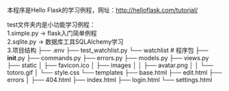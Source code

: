 本程序是Hello Flask的学习例程，网址：http://helloflask.com/tutorial/  

test文件夹内是小功能学习例程：  
1.simple.py -> flask入门简单例程  
2.sqlite.py -> 数据库工具SQLAlchemy学习  
3.项目结构
├── .env
├── test_watchlist.py
└── watchlist  # 程序包
    ├── __init__.py
    ├── commands.py
    ├── errors.py
    ├── models.py
    ├── views.py
    ├── static
    │   ├── favicon.ico
    │   ├── images
    │   │   ├── avatar.png
    │   │   └── totoro.gif
    │   └── style.css
    └── templates
        ├── base.html
        ├── edit.html
        ├── errors
        │   ├── 404.html
        ├── index.html
        ├── login.html
        └── settings.html
